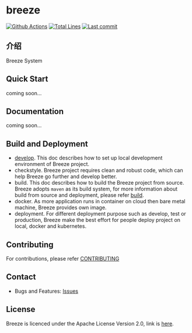 # breeze

[![Github Actions](https://img.shields.io/github/workflow/status/flowerfine/breeze/CI)](https://github.com/flowerfine/breeze/actions)
[![Total Lines](https://tokei.rs/b1/github/flowerfine/breeze?category=lines)](https://github.com/flowerfine/breeze)
[![Last commit](https://img.shields.io/github/last-commit/flowerfine/breeze.svg)](https://github.com/flowerfine/breeze)

## 介绍

Breeze System

## Quick Start

coming soon...

## Documentation

coming soon...

## Build and Deployment

* [develop](https://github.com/flowerfine/breeze/blob/master/docs/develop.md). This doc describes how to set up local development environment of Breeze project.
* checkstyle. Breeze project requires clean and robust code, which can help Breeze go further and develop better.
* build. This doc describes how to build the Breeze project from source. Breeze adopts `maven` as its build system, for more information about build from source and deployment, please refer [build](docs/build/build.md).
* docker. As more application runs in container on cloud then bare metal machine, Breeze provides own image.
* deployment. For different deployment purpose such as develop, test or production, Breeze make the best effort for people deploy project on local, docker and kubernetes.

## Contributing

For contributions, please refer [CONTRIBUTING](https://github.com/flowerfine/breeze)

## Contact

* Bugs and Features: [Issues](https://github.com/flowerfine/breeze/issues)

## License

Breeze is licenced under the Apache License Version 2.0, link is [here](https://www.apache.org/licenses/LICENSE-2.0.txt).